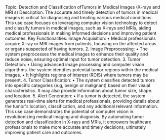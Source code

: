 Topic: Detection and Classification ofTumors in Medical Images (X-rays and MRI s) Description:
The accurate and timely detection of tumors in medical images is critical for diagnosing and treating various medical conditions. This use case focuses on leveraging computer vision technology to detect and classify tumors in medical images, such as X-rays and MRIs, aiding medical professionals in making informed decisions and improving patient outcomes.
Key Functionalities:
Image Acquisition:
• Medical professionals acquire X-ray or MRI images from patients, focusing on the affected areas or organs suspected of having tumors.
2. Image Preprocessing:
• The system preprocesses the medical images to enhance their quality and reduce noise, ensuring optimal input for tumor detection.
3. Tumor Detection:
• Using advanced image processing and computer vision algorithms. the system identifies potential tumor regions within the medical images.
• It highlights regions of interest (ROIS) where tumors may be present.
4. Tumor Classification:
• The system classifies detected tumors into specific categories (e.g, benign or malignant) based on their visual characteristics.
		It may also provide information about tumor size, shape. and location.
5. Alert Generation:
• If a tumor is detected, the system generates real-time alerts for medical professionals, providing details about the tumor's location, classification, and any additional relevant information.
This use case demonstrates the potential of computer vision in revolutionizing medical imaging and diagnosis. By automating tumor detection and classification in X-rays and MRIs, it empowers healthcare professionals to make more accurate and timely decisions, ultimately improving patient care and outcomes.

